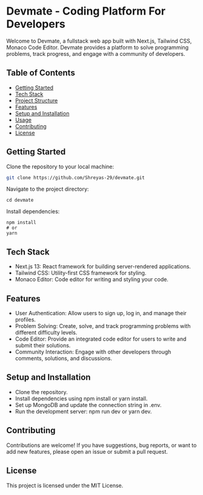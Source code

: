 # Devmate - Coding Platform For Developers

Welcome to Devmate, a fullstack web app built with Next.js, Tailwind CSS, Monaco Code Editor. Devmate provides a platform to solve programming problems, track progress, and engage with a community of developers.

## Table of Contents

- [Getting Started](#getting-started)
- [Tech Stack](#tech-stack)
- [Project Structure](#project-structure)
- [Features](#features)
- [Setup and Installation](#setup-and-installation)
- [Usage](#usage)
- [Contributing](#contributing)
- [License](#license)

## Getting Started

Clone the repository to your local machine:

```bash
git clone https://github.com/Shreyas-29/devmate.git
```

Navigate to the project directory:
```
cd devmate
```

Install dependencies:
```
npm install
# or
yarn
```

## Tech Stack

- Next.js 13: React framework for building server-rendered applications.
- Tailwind CSS: Utility-first CSS framework for styling.
- Monaco Editor: Code editor for writing and styling your code.



## Features
- User Authentication: Allow users to sign up, log in, and manage their profiles.
- Problem Solving: Create, solve, and track programming problems with different difficulty levels.
- Code Editor: Provide an integrated code editor for users to write and submit their solutions.
- Community Interaction: Engage with other developers through comments, solutions, and discussions.


## Setup and Installation

- Clone the repository.
- Install dependencies using npm install or yarn install.
- Set up MongoDB and update the connection string in .env.
- Run the development server: npm run dev or yarn dev.

## Contributing
Contributions are welcome! If you have suggestions, bug reports, or want to add new features, please open an issue or submit a pull request.

## License
This project is licensed under the MIT License.


